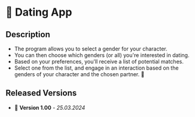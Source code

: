 # 💌 Dating App

## Description
- The program allows you to select a gender for your character.
- You can then choose which genders (or all) you're interested in dating.
- Based on your preferences, you'll receive a list of potential matches.
- Select one from the list, and engage in an interaction based on the genders of your character and the chosen partner. 💖

## Released Versions
- 🌟 **Version 1.00** - *25.03.2024*